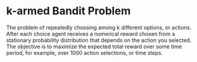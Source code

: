 # k-armed Bandit Problem
The problem of repeatedly choosing among k different options, or actions. After each choice agent receives a numerical reward chosen from a stationary probability distribution that depends on the action you selected. The objective is to maximize the expected total reward over some time period, for example, over 1000 action selections, or time steps.

